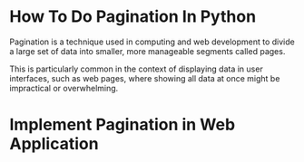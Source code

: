 # How To Do Pagination In Python

Pagination is a technique used in computing and web development to divide a large set of data into smaller, more manageable segments called pages. 

This is particularly common in the context of displaying data in user interfaces, such as web pages, where showing all data at once might be impractical or overwhelming.

# Implement Pagination in Web Application
